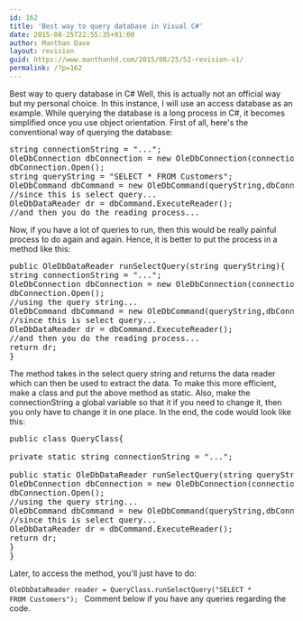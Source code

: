 ```yaml
---
id: 162
title: 'Best way to query database in Visual C#'
date: 2015-08-25T22:55:35+01:00
author: Manthan Dave
layout: revision
guid: https://www.manthanhd.com/2015/08/25/52-revision-v1/
permalink: /?p=162
---
```

Best way to query database in C#
Well, this is actually not an official way but my personal choice. In this instance, I will use an access database as an example.
While querying the database is a long process in C#, it becomes simplified once you use object orientation. First of all, here's the conventional way of querying the database:
<pre class="lang:c#">string connectionString = "...";
OleDbConnection dbConnection = new OleDbConnection(connectionString);
dbConnection.Open();
string queryString = "SELECT * FROM Customers";
OleDbCommand dbCommand = new OleDbCommand(queryString,dbConnection);
//since this is select query...
OleDbDataReader dr = dbCommand.ExecuteReader();
//and then you do the reading process...</pre>
Now, if you have a lot of queries to run, then this would be really painful process to do again and again. Hence, it is better to put the process in a method like this:
<pre class="lang:c#">public OleDbDataReader runSelectQuery(string queryString){
string connectionString = "...";
OleDbConnection dbConnection = new OleDbConnection(connectionString);
dbConnection.Open();
//using the query string...
OleDbCommand dbCommand = new OleDbCommand(queryString,dbConnection);
//since this is select query...
OleDbDataReader dr = dbCommand.ExecuteReader();
//and then you do the reading process...
return dr;
}</pre>
The method takes in the select query string and returns the data reader which can then be used to extract the data. To make this more efficient, make a class and put the above method as static. Also, make the connectionString a global variable so that it if you need to change it, then you only have to change it in one place. In the end, the code would look like this:
<pre class="lang:c#">public class QueryClass{

private static string connectionString = "...";

public static OleDbDataReader runSelectQuery(string queryString){
OleDbConnection dbConnection = new OleDbConnection(connectionString);
dbConnection.Open();
//using the query string...
OleDbCommand dbCommand = new OleDbCommand(queryString,dbConnection);
//since this is select query...
OleDbDataReader dr = dbCommand.ExecuteReader();
return dr;
}
}</pre>
Later, to access the method, you'll just have to do:

<code>OleDbDataReader reader = QueryClass.runSelectQuery("SELECT * FROM Customers");
</code>
Comment below if you have any queries regarding the code.